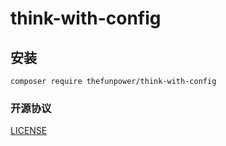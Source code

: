 # think-with-config
 
 
## 安装

~~~
composer require thefunpower/think-with-config
~~~
 

### 开源协议 

[LICENSE](LICENSE.md)
 